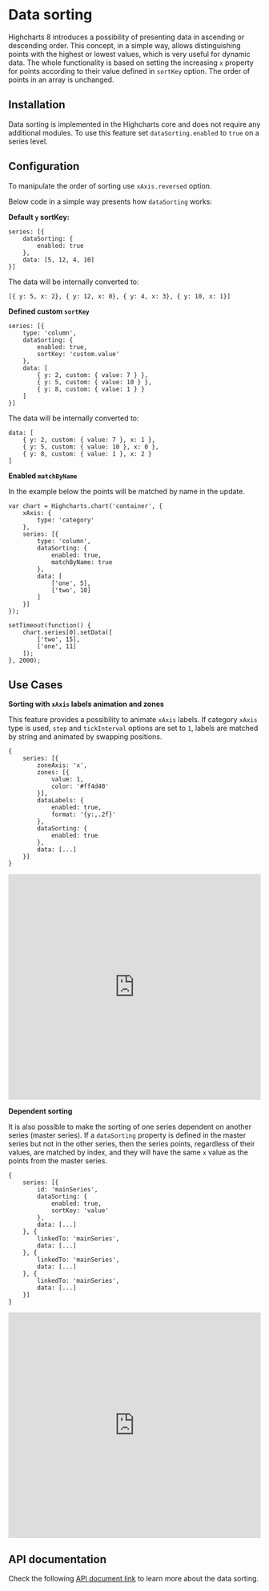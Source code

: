 # Data sorting

Highcharts 8 introduces a possibility of presenting data in ascending or descending order. This concept, in a simple way, allows distinguishing points with the highest or lowest values, which is very useful for dynamic data. The whole functionality is based on setting the increasing `x` property for points according to their value defined in `sortKey` option. The order of points in an array is unchanged.

## Installation

Data sorting is implemented in the Highcharts core and does not require any additional modules.
To use this feature set `dataSorting.enabled` to `true` on a series level.

## Configuration

To manipulate the order of sorting use `xAxis.reversed` option.

Below code in a simple way presents how `dataSorting` works:

**Default `y` sortKey:**

    series: [{
        dataSorting: {
            enabled: true
        },
        data: [5, 12, 4, 10]
    }]

The data will be internally converted to:

    [{ y: 5, x: 2}, { y: 12, x: 0}, { y: 4, x: 3}, { y: 10, x: 1}]

**Defined custom `sortKey`**

    series: [{
        type: 'column',
        dataSorting: {
            enabled: true,
            sortKey: 'custom.value'
        },
        data: [
            { y: 2, custom: { value: 7 } },
            { y: 5, custom: { value: 10 } },
            { y: 8, custom: { value: 1 } }
        ]
    }]

The data will be internally converted to:

    data: [
        { y: 2, custom: { value: 7 }, x: 1 },
        { y: 5, custom: { value: 10 }, x: 0 },
        { y: 8, custom: { value: 1 }, x: 2 }
    ]

**Enabled `matchByName`**

In the example below the points will be matched by name in the update.

    var chart = Highcharts.chart('container', {
        xAxis: {
            type: 'category'
        },
        series: [{
            type: 'column',
            dataSorting: {
                enabled: true,
                matchByName: true
            },
            data: [
                ['one', 5],
                ['two', 10]
            ]
        }]
    });

    setTimeout(function() {
        chart.series[0].setData([
            ['two', 15],
            ['one', 11]
        ]);
    }, 2000);

## Use Cases

**Sorting with `xAxis` labels animation and zones**

This feature provides a possibility to animate `xAxis` labels. If category `xAxis` type is used, `step` and `tickInterval` options are set to `1`, labels are matched by string and animated by swapping positions.

    {
        series: [{
            zoneAxis: 'x',
            zones: [{
                value: 1,
                color: '#ff4d40'
            }],
            dataLabels: {
                enabled: true,
                format: '{y:,.2f}'
            },
            dataSorting: {
                enabled: true
            },
            data: [...]
        }]
    }

<iframe style="width: 100%; height: 450px; border: none;" src=https://www.highcharts.com/samples/embed/highcharts/datasorting/labels-animation allow="fullscreen"></iframe>

**Dependent sorting**

It is also possible to make the sorting of one series dependent on another series (master series).
If a `dataSorting` property is defined in the master series but not in the other series, then the series points, regardless of their values, are matched by index, and they will have the same `x` value as the points from the master series.

    {
        series: [{
            id: 'mainSeries',
            dataSorting: {
                enabled: true,
                sortKey: 'value'
            },
            data: [...]
        }, {
            linkedTo: 'mainSeries',
            data: [...]
        }, {
            linkedTo: 'mainSeries',
            data: [...]
        }, {
            linkedTo: 'mainSeries',
            data: [...]
        }]
    }

<iframe style="width: 100%; height: 450px; border: none;" src=https://www.highcharts.com/samples/embed/highcharts/datasorting/dependent-sorting allow="fullscreen"></iframe>

## API documentation

Check the following [API document link](https://api.highcharts.com/highcharts/plotOptions.series.dataSorting) to learn more about the data sorting.
